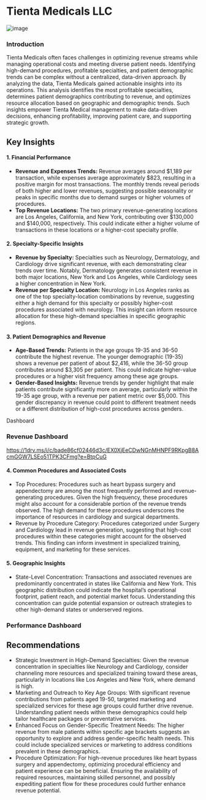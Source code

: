 # Tienta Medicals LLC
![image](https://github.com/user-attachments/assets/73db2eeb-06f7-4e6d-8c02-af1df39e97f8)

 ### Introduction
Tienta Medicals often faces challenges in optimizing revenue streams while managing operational costs and meeting diverse patient needs. Identifying high-demand procedures, profitable specialties, and patient demographic trends can be complex without a centralized, data-driven approach. By analyzing the data, Tienta Medicals gained actionable insights into its operations. This analysis identifies the most profitable specialties, determines patient demographics contributing to revenue, and optimizes resource allocation based on geographic and demographic trends. Such insights empower Tienta Medical management to make data-driven decisions, enhancing profitability, improving patient care, and supporting strategic growth.
## Key Insights

#### 1. Financial Performance
- **Revenue and Expenses Trends:** Revenue averages around $1,189 per transaction, while expenses average approximately $823, resulting in a positive margin for most transactions. The monthly trends reveal periods of both higher and lower revenues, suggesting possible seasonality or peaks in specific months due to demand surges or higher volumes of procedures.
- **Top Revenue Locations:** The two primary revenue-generating locations are Los Angeles, California, and New York, contributing over $130,000 and $140,000, respectively. This could indicate either a higher volume of transactions in these locations or a higher-cost specialty profile.
  
#### 2. Specialty-Specific Insights
- **Revenue by Specialty:** Specialties such as Neurology, Dermatology, and Cardiology drive significant revenue, with each demonstrating clear trends over time. Notably, Dermatology generates consistent revenue in both major locations, New York and Los Angeles, while Cardiology sees a higher concentration in New York.
- **Revenue per Specialty Location:** Neurology in Los Angeles ranks as one of the top specialty-location combinations by revenue, suggesting either a high demand for this specialty or possibly higher-cost procedures associated with neurology. This insight can inform resource allocation for these high-demand specialties in specific geographic regions.
  
#### 3. Patient Demographics and Revenue
- **Age-Based Trends:** Patients in the age groups 19-35 and 36-50 contribute the highest revenue. The younger demographic (19-35) shows a revenue per patient of about $2,416, while the 36-50 group contributes around $3,305 per patient. This could indicate higher-value procedures or a higher visit frequency among these age groups.
- **Gender-Based Insights:** Revenue trends by gender highlight that male patients contribute significantly more on average, particularly within the 19-35 age group, with a revenue per patient metric over $5,000. This gender discrepancy in revenue could point to different treatment needs or a different distribution of high-cost procedures across genders.

Dashboard
### Revenue Dashboard 
https://1drv.ms/i/c/bade86cf02446d3c/EX0XjEeCDwNGnMHNPF9RKpgB8AcmGGW7LSEo51TPK3CFmg?e=BtpCuG
#### 4. Common Procedures and Associated Costs
- Top Procedures: Procedures such as heart bypass surgery and appendectomy are among the most frequently performed and revenue-generating procedures. Given the high frequency, these procedures might also account for a considerable portion of the revenue trends observed. The high demand for these procedures underscores the importance of resources in cardiology and surgical departments.
- Revenue by Procedure Category: Procedures categorized under Surgery and Cardiology lead in revenue generation, suggesting that high-cost procedures within these categories might account for the observed trends. This finding can inform investment in specialized training, equipment, and marketing for these services.
#### 5. Geographic Insights
- State-Level Concentration: Transactions and associated revenues are predominantly concentrated in states like California and New York. This geographic distribution could indicate the hospital’s operational footprint, patient reach, and potential market focus. Understanding this concentration can guide potential expansion or outreach strategies to other high-demand states or underserved regions.

### Performance Dashboard
### 
## Recommendations
- Strategic Investment in High-Demand Specialties: Given the revenue concentration in specialties like Neurology and Cardiology, consider channeling more resources and specialized training toward these areas, particularly in locations like Los Angeles and New York, where demand is high.
- Marketing and Outreach to Key Age Groups: With significant revenue contributions from patients aged 19-50, targeted marketing and specialized services for these age groups could further drive revenue. Understanding patient needs within these demographics could help tailor healthcare packages or preventative services.
- Enhanced Focus on Gender-Specific Treatment Needs: The higher revenue from male patients within specific age brackets suggests an opportunity to explore and address gender-specific health needs. This could include specialized services or marketing to address conditions prevalent in these demographics.
- Procedure Optimization: For high-revenue procedures like heart bypass surgery and appendectomy, optimizing procedural efficiency and patient experience can be beneficial. Ensuring the availability of required resources, maintaining skilled personnel, and possibly expediting patient flow for these procedures could further enhance revenue potential.
